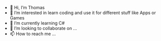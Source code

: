 - 👋 Hi, I’m Thomas
- 👀 I’m interested in learn coding and use it for different stuff like Apps or Games
- 🌱 I’m currently learning C#
- 💞️ I’m looking to collaborate on ...
- 📫 How to reach me ...

<!---
tkneubu/tkneubu is a ✨ special ✨ repository because its `README.md` (this file) appears on your GitHub profile.
You can click the Preview link to take a look at your changes.
--->
